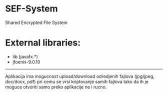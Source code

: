 # SEF-System
 Shared Encrypted File System

# External libraries:
 * lib (javafx.*)
 * jfoenix-9.0.10

----------------------------------------------------------------------
 Aplikacija ima mogucnost upload/download odredjenih fajlova (jpg/jpeg, doc/docx, pdf) pri cemu se vrsi kriptovanje samih fajlova tako da ih je 
 moguce otvoriti samo preko aplikacije ne i rucno.
